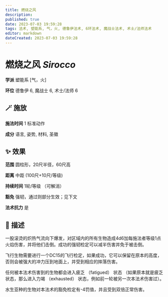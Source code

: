 ```yaml
---
title: 燃烧之风
description: 
published: true
date: 2023-07-03 19:59:28
tags: 法术, 塑能系, 气，火, 德鲁伊法术, 6环法术, 魔战士法术, 术士/法师法术
editor: markdown
dateCreated: 2023-07-03 19:59:28
---
```


# **燃烧之风** *Sirocco*

**学派** 塑能系 \[气，火\] 

**环位** 德鲁伊 6, 魔战士 6, 术士/法师 6

## 🪄 施放

**施法时间** 1 标准动作

**成分** 语言, 姿势, 材料, 圣徽

## ✨ 效果  

**范围** 圆柱形，20尺半径，60尺高

**距离** 中距 (100尺+10尺/等级)  

**持续时间** 1轮/等级 （可解消） 

**豁免** 强韧，通过则部分生效；见下文

**法术抗力** 是

## 📖 描述

一股滚烫的炽热气流向下爆发，对区域内的所有生物造成4d6加每施法者等级1点火焰伤害，并将他们击倒。成功的强韧检定可以减半伤害并免于被击倒。

飞行生物需要进行一个DC15的飞行检定，如果成功，它可以保留在原本的高度，否则会被强大的冲力压到地面上，并受到相应的摔落伤害。

任何被本法术伤害到的生物都会进入疲乏 （fatigued） 状态 （如果原本就是疲乏状态，那么进入力竭 （exhausted） 状态，例如前一轮被另一次本法术伤害过）。

水生亚种的生物对本法术的豁免检定有-4罚值，并且受到双倍正常伤害。
    